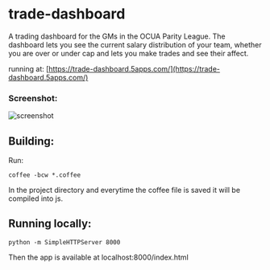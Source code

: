 trade-dashboard
===============

A trading dashboard for the GMs in the OCUA Parity League. The dashboard lets you see the current salary distribution of your team, whether you are over or under cap and lets you make trades and see their affect.

running at: [https://trade-dashboard.5apps.com/](https://trade-dashboard.5apps.com/)

### Screenshot:
![screenshot](https://raw.githubusercontent.com/pickle27/ocua-parity-league/master/trade-dashboard/screenshot.png)

Building:
---------

Run:

```
coffee -bcw *.coffee
```

In the project directory and everytime the coffee file is saved it will be compiled into js.


Running locally:
----------------
```
python -m SimpleHTTPServer 8000
```

Then the app is available at localhost:8000/index.html
